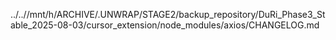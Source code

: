 ../..//mnt/h/ARCHIVE/.UNWRAP/STAGE2/backup_repository/DuRi_Phase3_Stable_2025-08-03/cursor_extension/node_modules/axios/CHANGELOG.md